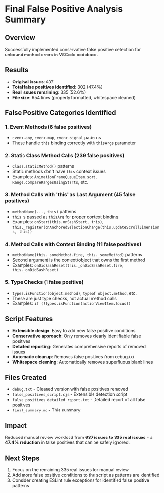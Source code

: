 # Final False Positive Analysis Summary

## Overview
Successfully implemented conservative false positive detection for unbound method errors in VSCode codebase.

## Results
- **Original issues**: 637
- **Total false positives identified**: 302 (47.4%)
- **Real issues remaining**: 335 (52.6%)
- **File size**: 654 lines (properly formatted, whitespace cleaned)

## False Positive Categories Identified

### 1. Event Methods (6 false positives)
- `Event.any`, `Event.map`, `Event.signal` patterns
- These handle `this` binding correctly with `thisArgs` parameter

### 2. Static Class Method Calls (239 false positives)
- `Class.staticMethod()` patterns
- Static methods don't have `this` context issues
- Examples: `AnimationFrameQueueItem.sort`, `Range.compareRangesUsingStarts`, etc.

### 3. Method Calls with 'this' as Last Argument (45 false positives)
- `methodName(..., this)` patterns
- `this` is passed as `thisArg` for proper context binding
- Examples: `onStart(this.onSashStart, this)`, `this._register(onAnchoredSelectionChange(this.updateScrollDimensions, this))`

### 4. Method Calls with Context Binding (11 false positives)
- `methodName(this._someMethod.fire, this._someMethod)` patterns
- Second argument is the context/object that owns the first method
- Examples: `onDidSashReset(this._onDidSashReset.fire, this._onDidSashReset)`

### 5. Type Checks (1 false positive)
- `types.isFunction(object.method)`, `typeof object.method`, etc.
- These are just type checks, not actual method calls
- Examples: `if (!types.isFunction(actionViewItem.focus))`

## Script Features
- **Extensible design**: Easy to add new false positive conditions
- **Conservative approach**: Only removes clearly identifiable false positives
- **Detailed reporting**: Generates comprehensive reports of removed issues
- **Automatic cleanup**: Removes false positives from debug.txt
- **Whitespace cleaning**: Automatically removes superfluous blank lines

## Files Created
- `debug.txt` - Cleaned version with false positives removed
- `false_positives_script.cjs` - Extensible detection script
- `false_positives_detailed_report.txt` - Detailed report of all false positives
- `final_summary.md` - This summary

## Impact
Reduced manual review workload from **637 issues to 335 real issues** - a **47.4% reduction** in false positives that can be safely ignored.

## Next Steps
1. Focus on the remaining 335 real issues for manual review
2. Add more false positive conditions to the script as patterns are identified
3. Consider creating ESLint rule exceptions for identified false positive patterns
